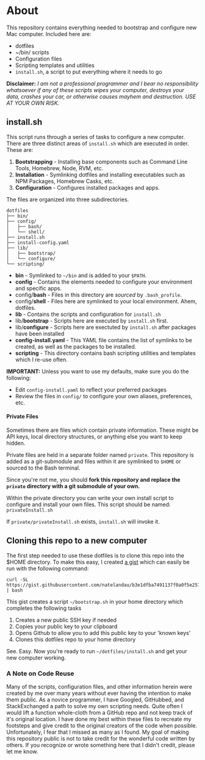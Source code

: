 # About
This repository contains everything needed to bootstrap and configure new Mac computer. Included here are:

* dotfiles
* ~/bin/ scripts
* Configuration files
* Scripting templates and utilities
* `install.sh`, a script to put everything where it needs to go

**Disclaimer:**  *I am not a professional programmer and I bear no responsibility whatsoever if any of these scripts wipes your computer, destroys your data, crashes your car, or otherwise causes mayhem and destruction.  USE AT YOUR OWN RISK.*

## install.sh
This script runs through a series of tasks to configure a new computer. There are three distinct areas of `install.sh` which are executed in order.  These are:

1. **Bootstrapping** - Installing base components such as Command Line Tools, Homebrew, Node, RVM, etc.
2. **Installation** - Symlinking dotfiles and installing executables such as NPM Packages, Homebrew Casks, etc.
3. **Configuration** - Configures installed packages and apps.

The files are organized into three subdirectories.

```
dotfiles
├── bin/
├── config/
│   ├── bash/
│   └── shell/
├── install.sh
├── install-config.yaml
├── lib/
│   ├── bootstrap/
│   └── configure/
└── scripting/
```

* **bin** - Symlinked to `~/bin` and is added to your `$PATH`.
* **config** - Contains the elements needed to configure your environment and specific apps.
* config/**bash** - Files in this directory are *sourced* by `.bash_profile`.
* config/**shell** - Files here are symlinked to your local environment. Ahem, dotfiles.
* **lib** - Contains the scripts and configuration for `install.sh`
* lib/**bootstrap** - Scripts here are executed by `install.sh` first.
* lib/**configure** - Scripts here are exectuted by `install.sh` after packages have been installed
* **config-install.yaml** - This YAML file contains the list of symlinks to be created, as well as the packages to be installed.
* **scripting** - This directory contains bash scripting utilities and templates which I re-use often.

**IMPORTANT:** Unless you want to use my defaults, make sure you do the following:

* Edit `config-install.yaml` to reflect your preferred packages
* Review the files in `config/` to configure your own aliases, preferences, etc.

#### Private Files

Sometimes there are files which contain private information. These might be API keys, local directory structures, or anything else you want to keep hidden.

Private files are held in a separate folder named `private`. This repository is added as a git-submodule and files within it are symlinked to `$HOME` or sourced to the Bash terminal.  

Since you're not me, you should **fork this repository and replace the `private` directory with a git submodule of your own.**  

Within the private directory you can write your own install script to configure and install your own files.  This script should be named: `privateInstall.sh`

If `private/privateInstall.sh` exists, `install.sh` will invoke it.

## Cloning this repo to a new computer
The first step needed to use these dotfiles is to clone this repo into the $HOME directory.  To make this easy, I created [a gist](https://gist.github.com/natelandau/b6ec165862277f3a7a4beff76da53a9c) which can easily be run with the following command:

```
curl -SL https://gist.githubusercontent.com/natelandau/b3e1dfba7491137f0a0f5e25721fffc2/raw/d98763695a0ddef1de9db2383f43149005423f20/bootstrapNewMac | bash
```

This gist creates a script `~/bootstrap.sh` in your home directory which completes the following tasks

1. Creates a new public SSH key if needed
2. Copies your public key to your clipboard
3. Opens Github to allow you to add this public key to your 'known keys'
4. Clones this dotfiles repo to your home directory

See. Easy. Now you're ready to run `~/dotfiles/install.sh` and get your new computer working.

### A Note on Code Reuse
Many of the scripts, configuration files, and other information herein were created by me over many years without ever having the intention to make them public. As a novice programmer, I have Googled, GitHubbed, and StackExchanged a path to solve my own scripting needs.  Quite often I would lift a function whole-cloth from a GitHub repo and not keep track of it's original location.  I have done my best within these files to recreate my footsteps and give credit to the original creators of the code when possible.  Unfortunately, I fear that I missed as many as I found.  My goal of making this repository public is not to take credit for the wonderful code written by others. If you recognize or wrote something here that I didn't credit, please let me know.